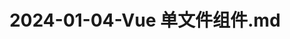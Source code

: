 ---
layout: post
title: 2024-01-04-Vue 单文件组件.md
categories: [Vue]
description: 
keywords: Vue 单文件组件.md
mermaid: false
sequence: false
flow: false
mathjax: false
mindmap: false
mindmap2: false
---